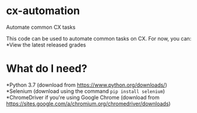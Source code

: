# cx-automation
Automate common CX tasks

This code can be used to automate common tasks on CX. For now, you can:
*View the latest released grades
  
# What do I need?
*Python 3.7 (download from https://www.python.org/downloads/)
*Selenium (download using the command `pip install selenium`)
*ChromeDriver if you're using Google Chrome (download from https://sites.google.com/a/chromium.org/chromedriver/downloads)
